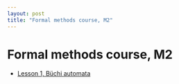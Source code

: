 ```yaml
---
layout: post
title: "Formal methods course, M2"
---
```

Formal methods course, M2
=========================

- [Lesson 1, Büchi automata](/m2mf/pdf/Buchi%20automata.pdf)
